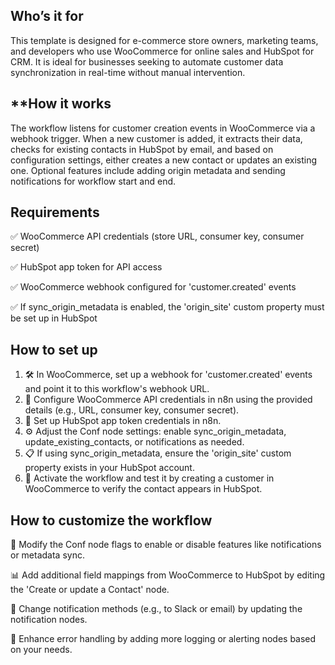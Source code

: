 ## **Who’s it for**

This template is designed for e-commerce store owners, marketing teams, and developers who use WooCommerce for online sales and HubSpot for CRM. It is ideal for businesses seeking to automate customer data synchronization in real-time without manual intervention.

## **How it works

The workflow listens for customer creation events in WooCommerce via a webhook trigger. When a new customer is added, it extracts their data, checks for existing contacts in HubSpot by email, and based on configuration settings, either creates a new contact or updates an existing one. Optional features include adding origin metadata and sending notifications for workflow start and end.

## **Requirements**

✅ WooCommerce API credentials (store URL, consumer key, consumer secret)

✅ HubSpot app token for API access

✅ WooCommerce webhook configured for 'customer.created' events

✅ If sync_origin_metadata is enabled, the 'origin_site' custom property must be set up in HubSpot

## **How to set up**

1. 🛠️ In WooCommerce, set up a webhook for 'customer.created' events and point it to this workflow's webhook URL.
2. 🔑 Configure WooCommerce API credentials in n8n using the provided details (e.g., URL, consumer key, consumer secret).
3. 🔑 Set up HubSpot app token credentials in n8n.
4. ⚙️ Adjust the Conf node settings: enable sync_origin_metadata, update_existing_contacts, or notifications as needed.
5. 📋 If using sync_origin_metadata, ensure the 'origin_site' custom property exists in your HubSpot account.
6. 🚀 Activate the workflow and test it by creating a customer in WooCommerce to verify the contact appears in HubSpot.

## **How to customize the workflow**

🔄 Modify the Conf node flags to enable or disable features like notifications or metadata sync.

📊 Add additional field mappings from WooCommerce to HubSpot by editing the 'Create or update a Contact' node.

🔔 Change notification methods (e.g., to Slack or email) by updating the notification nodes.

🐛 Enhance error handling by adding more logging or alerting nodes based on your needs.

